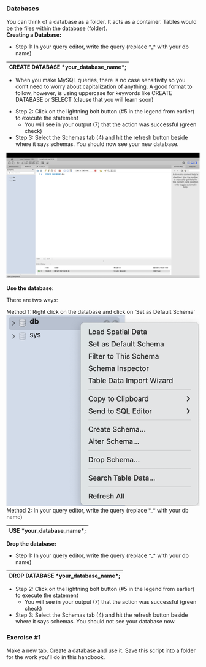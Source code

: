 ### Databases

You can think of a database as a folder. It acts as a container. Tables would be the files within the database (folder).   
**Creating a Database:**

* Step 1: In your query editor, write the query (replace \*\_\* with your db name)

| CREATE DATABASE \*your\_database\_name\*; |
| :---- |

- When you make MySQL queries, there is no case sensitivity so you don’t need to worry about capitalization of anything. A good format to follow, however, is using uppercase for keywords like CREATE DATABASE or SELECT (clause that you will learn soon)  
* Step 2: Click on the lightning bolt button (\#5 in the legend from earlier) to execute the statement  
  * You will see in your output (7) that the action was successful (green check)  
* Step 3: Select the Schemas tab (4) and hit the refresh button beside where it says schemas. You should now see your new database. 

![](create-db.png) 

**Use the database:** 

There are two ways: 

Method 1: Right click on the database and click on ‘Set as Default Schema’  
![](set-default-schema.png)  
Method 2: In your query editor, write the query (replace \*\_\* with your db name)

| USE \*your\_database\_name\*; |
| :---- |

**Drop the database:**

* Step 1: In your query editor, write the query (replace \*\_\* with your db name)

| DROP DATABASE \*your\_database\_name\*; |
| :---- |

* Step 2: Click on the lightning bolt button (\#5 in the legend from earlier) to execute the statement  
  * You will see in your output (7) that the action was successful (green check)  
* Step 3: Select the Schemas tab (4) and hit the refresh button beside where it says schemas. You should not see your database now.

### Exercise \#1

Make a new tab. Create a database and use it. Save this script into a folder for the work you’ll do in this handbook. 
